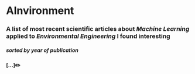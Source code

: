 # AInvironment
### A list of most recent scientific articles about ***Machine Learning*** applied to ***Environmental Engineering*** I found interesting
##### *sorted by year of publication*
#### [...]:pencil2:
